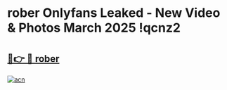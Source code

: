# rober Onlyfans Leaked - New Video & Photos March 2025 !qcnz2

# <h2><a href="https://8m4bgv.iuczelnia.edu.pl?title=rober&ref=qcnz2">🔗👉 🔴 rober</a></h2>

[![acn](https://github.com/user-attachments/assets/0f9c940e-d8b0-45ae-aac7-cd30a18b3e1c)](https://8m4bgv.iuczelnia.edu.pl?title=rober&ref=qcnz2)

